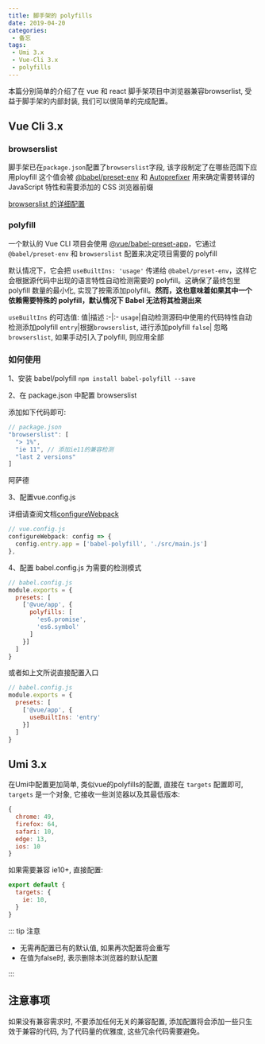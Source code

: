 ```yaml
---
title: 脚手架的 polyfills
date: 2019-04-20
categories:
 - 备忘
tags:
 - Umi 3.x
 - Vue-Cli 3.x
 - polyfills
---
```


本篇分别简单的介绍了在 vue 和 react 脚手架项目中浏览器兼容browserlist, 受益于脚手架的内部封装, 我们可以很简单的完成配置。

## Vue Cli 3.x

### browserslist

脚手架已在`package.json`配置了`browserslist`字段, 该字段制定了在哪些范围下应用ployfill
这个值会被 [@babel/preset-env](https://babeljs.io/docs/en/next/babel-preset-env.html) 和 [Autoprefixer](https://github.com/postcss/autoprefixer)  用来确定需要转译的 JavaScript 特性和需要添加的 CSS 浏览器前缀

[browserslist 的详细配置](https://github.com/browserslist/browserslist)

### polyfill

一个默认的 Vue CLI 项目会使用 [@vue/babel-preset-app](https://github.com/vuejs/vue-cli/tree/dev/packages/%40vue/babel-preset-app)，它通过 `@babel/preset-env` 和 `browserslist` 配置来决定项目需要的 polyfill

默认情况下，它会把 `useBuiltIns: 'usage'` 传递给 `@babel/preset-env`，这样它会根据源代码中出现的语言特性自动检测需要的 polyfill。这确保了最终包里 polyfill 数量的最小化, 实现了按需添加polyfill。**然而，这也意味着如果其中一个依赖需要特殊的 polyfill，默认情况下 Babel 无法将其检测出来**

`useBuiltIns` 的可选值: 
值|描述
:-|:-
`usage`|自动检测源码中使用的代码特性自动检测添加polyfill
`entry`|根据`browserslist`, 进行添加polyfill
`false`| 忽略`browserslist`, 如果手动引入了polyfill, 则应用全部

### 如何使用

1、安装 babel/polyfill
`npm install babel-polyfill --save`

2、在 package.json 中配置 browserslist

添加如下代码即可:

```js
// package.json
"browserslist": [
  "> 1%",
  "ie 11", // 添加ie11的兼容检测
  "last 2 versions"
]
```

阿萨德

3、配置vue.config.js

详细请查阅文档[configureWebpack](https://cli.vuejs.org/zh/guide/webpack.html#%E7%AE%80%E5%8D%95%E7%9A%84%E9%85%8D%E7%BD%AE%E6%96%B9%E5%BC%8F)

```js
// vue.config.js
configureWebpack: config => { 
  config.entry.app = ['babel-polyfill', './src/main.js']
},
```

4、配置 babel.config.js 为需要的检测模式

```js
// babel.config.js
module.exports = {
  presets: [
    ['@vue/app', {
      polyfills: [
        'es6.promise',
        'es6.symbol'
      ]
    }]
  ]
}
```

或者如上文所说直接配置入口

```js
// babel.config.js
module.exports = {
  presets: [
    ['@vue/app', {
      useBuiltIns: 'entry'
    }]
  ]
}
```

## Umi 3.x

在Umi中配置更加简单, 类似vue的polyfills的配置, 直接在 `targets` 配置即可, `targets` 是一个对象, 它接收一些浏览器以及其最低版本:

```js
{
  chrome: 49,
  firefox: 64,
  safari: 10,
  edge: 13,
  ios: 10
}
```

如果需要兼容 ie10+, 直接配置:

```js
export default {
  targets: {
    ie: 10,
  }
}
```

::: tip 注意

* 无需再配置已有的默认值, 如果再次配置将会重写
* 在值为false时, 表示删除本浏览器的默认配置
  
:::

## 注意事项

如果没有兼容需求时, 不要添加任何无关的兼容配置, 添加配置将会添加一些只生效于兼容的代码, 为了代码量的优雅度, 这些冗余代码需要避免。
